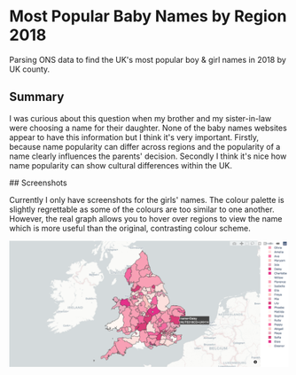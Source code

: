 # Most Popular Baby Names by Region 2018
Parsing ONS data to find the UK's most popular boy &amp; girl names in 2018 by UK county.

## Summary

I was curious about this question when my brother and my sister-in-law
were choosing a name for their daughter. None of the baby names websites appear to have this information but I think it's very important.
Firstly, because name popularity can differ across regions and the popularity of a name clearly influences the parents' decision. Secondly
I think it's nice how name popularity can show cultural differences within the UK.

## Screenshots

Currently I only have screenshots for the girls' names. The colour palette is slightly regrettable as some of the colours are too similar to one another.
However, the real graph allows you to hover over regions to view the name which is more useful than the original, contrasting colour scheme.

![Most popular girl's name by county](/screenshots/girl_count_hover.png)
